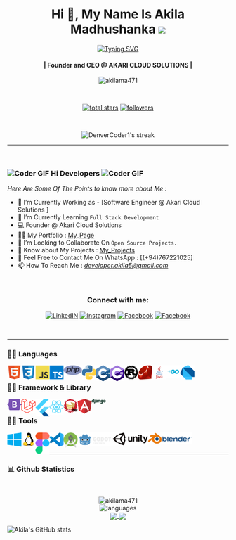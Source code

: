 <!-- First Main Heading -->
<h1 align="center"> Hi 👋, My Name Is Akila Madhushanka <img src="https://fonts.gstatic.com/s/e/notoemoji/latest/1f60e/512.gif" width="28"/> </h1>

<!-- Typing SVG -->
<p align="center">
  <a href="https://git.io/typing-svg"><img src="https://readme-typing-svg.herokuapp.com?font=Fira+Code&pause=100&center=true&width=435&lines=Software+engineer;Network+engineer;Computer+programmer;Web+administrator;Game+Developer" alt="Typing SVG" /></a>
</p>

<!-- Brief Text About Myself -->
<h4 align="center">| Founder and CEO @ AKARI CLOUD SOLUTIONS |</h4>
<p align="center"> <img src="https://komarev.com/ghpvc/?username=akilama471&label=Profile%20views&color=0e75b6&style=flat" alt="akilama471" /> </p>

</br>

<p align="center">
 <a href="https://github.com/akilama471?tab=repositories&sort=stargazers"><img alt="total stars" title="Total stars on GitHub" src="https://custom-icon-badges.demolab.com/github/stars/akilama471?color=55960c&style=for-the-badge&labelColor=488207&logo=star"/></a>
 <a href="https://github.com/akilama471?tab=followers"><img alt="followers" title="Follow me on Github" src="https://custom-icon-badges.demolab.com/github/followers/akilama471?color=236ad3&labelColor=1155ba&style=for-the-badge&logo=person-add&label=Follow&logoColor=white"/></a>
</p>

</br>

<!-- Github Streaks Stats -->

<p align="center">
  <img title="Streak Stats 🔥" alt="DenverCoder1's streak" src="https://github-readme-streak-stats.herokuapp.com?user=akilama471&theme=dracula"/>
</p>

***

<br />


<!-- Main Content Of The Page -->
### <img src="https://media.giphy.com/media/Veq8KumKpSCcfZ71P1/giphy.gif" alt="Coder GIF" width="23" height="23"> Hi Developers <img src="https://media.giphy.com/media/Veq8KumKpSCcfZ71P1/giphy.gif" alt="Coder GIF" width="23" height="23">

*Here Are Some Of The Points to know more about Me :*

- 🔭 I’m Currently Working as - [Software Engineer @ Akari Cloud Solutions ]<br>
- 🌱 I’m Currently Learning `Full Stack Development` <br>
- 💻 Founder @ Akari Cloud Solutions
- 👨‍💻 My Portfolio : [My_Page](https://akilama471.github.io/)
- 👯 I’m Looking to Collaborate On `Open Source Projects.` <br>
- 📄 Know about My Projects : [My_Projects](https://github.com/akilama471?tab=repositories)
- 📧 Feel Free to Contact Me On WhatsApp : [(+94)767221025] <br>
- 📫 How To Reach Me : *<developer.akila5@gmail.com>* <br>
</br>

<h3 align="center">Connect with me:</h3>

<p align="center">
  <a href="https://www.linkedin.com/in/akilamadusanka1/" title="LinkedIN"><img alt="LinkedIN" height="48px" src="https://img.icons8.com/color/48/linkedin.png" /></a>
  <a href="https://www.instagram.com/a.madu.20/" target="blank" title="Instagram"><img alt="Instagram" height="48px" src="https://img.icons8.com/color/48/instagram-new--v1.png" /></a>
  <a href="https://www.facebook.com/akila.ma471/" title="Facebook"><img alt="Facebook" height="48px" src="https://img.icons8.com/color/48/facebook-new.png" /></a>
  <a href="https://discordapp.com/users/775019743651823646" title="Facebook"><img alt="Facebook" height="48px" src="https://img.icons8.com/color/48/discord-logo.png" /></a>
</p>

</br>

***
<!-- Languages-->
### 👨‍💻 Languages

<p align="center">
  <img align="left" alt="html5" width="32px" src="https://raw.githubusercontent.com/akilama471/akilama471/main/res/html5.svg"/>
  <img align="left" alt="css3" width="32px" src="https://raw.githubusercontent.com/akilama471/akilama471/main/res/css3.svg"/>
  <img align="left" alt="javascript" width="32px" src="https://raw.githubusercontent.com/akilama471/akilama471/main/res/javascript.svg"/>
  <img align="left" alt="ts" width="32px" src="https://raw.githubusercontent.com/akilama471/akilama471/main/res/typescript.svg"/>
  <img align="left" alt="php" width="42px" src="https://raw.githubusercontent.com/akilama471/akilama471/main/res/php.svg"/>
  <img align="left" alt="python" width="32px" src="https://raw.githubusercontent.com/akilama471/akilama471/main/res/python.svg"/>
  <img align="left" alt="cpp" width="32px" src="https://raw.githubusercontent.com/akilama471/akilama471/main/res/cpp.svg"/>
  <img align="left" alt="csharp" width="32px" src="https://raw.githubusercontent.com/akilama471/akilama471/main/res/csharp.svg"/>
  <img align="left" alt="rust" width="32px" src="https://raw.githubusercontent.com/akilama471/akilama471/main/res/rust.svg"/>
  <img align="left" alt="ruby" width="32px" src="https://raw.githubusercontent.com/akilama471/akilama471/main/res/ruby.svg"/>
  <img align="left" alt="java" width="32px" src="https://raw.githubusercontent.com/akilama471/akilama471/main/res/java.svg"/>
  <img align="left" alt="go" width="32px" src="https://raw.githubusercontent.com/akilama471/akilama471/main/res/golang.svg"/>
  <img align="left" alt="dart" width="32px" src="https://raw.githubusercontent.com/akilama471/akilama471/main/res/dart.svg"/>
</p>

</br>

<!-- Framework & Librar -->
### 👨‍💻 Framework & Library

<p align="center">
  <img align="left" alt="bootstrap" width="32px" src="https://raw.githubusercontent.com/akilama471/akilama471/main/res/bootstrap.svg"/>
  <img align="left" alt="laravel" width="32px" src="https://raw.githubusercontent.com/akilama471/akilama471/main/res/laravel.svg"/>
  <img align="left" alt="flutter" width="32px" src="https://raw.githubusercontent.com/akilama471/akilama471/main/res/flutter.svg"/>
  <img align="left" alt="react" width="32px" src="https://raw.githubusercontent.com/akilama471/akilama471/main/res/react.svg"/>
  <img align="left" alt="cakephp" width="32px" src="https://raw.githubusercontent.com/akilama471/akilama471/main/res/cakephp.svg"/>
  <img align="left" alt="angular" width="32px" src="https://raw.githubusercontent.com/akilama471/akilama471/main/res/angular.svg"/>
  <img align="left" alt="django" width="32px" src="https://raw.githubusercontent.com/akilama471/akilama471/main/res/django.svg"/>
</p>

</br>

<!-- Tools -->
### 👨‍💻 Tools

<p align="center">
  <img align="left" alt="windows" width="32px" src="https://raw.githubusercontent.com/akilama471/akilama471/main/res/windows.svg"/>
  <img align="left" alt="linux" width="32px" src="https://raw.githubusercontent.com/akilama471/akilama471/main/res/linux.svg"/>
  <img align="left" alt="figma" width="32px" src="https://raw.githubusercontent.com/akilama471/akilama471/main/res/figma.svg"/>
  <img align="left" alt="code" width="32px" src="https://raw.githubusercontent.com/akilama471/akilama471/main/res/vscode.svg"/>
  <img align="left" alt="android" width="32px" src="https://raw.githubusercontent.com/akilama471/akilama471/main/res/android.svg"/>
  <img align="left" alt="godot" width="80px" src="https://raw.githubusercontent.com/akilama471/akilama471/main/res/godot.svg"/>
  <img align="left" alt="unity" width="80px" src="https://raw.githubusercontent.com/akilama471/akilama471/main/res/unity.svg"/>
  <img align="left" alt="blender" width="100px" src="https://raw.githubusercontent.com/akilama471/akilama471/main/res/blender.svg"/>
</p>

</br>
</br>

***
<!-- Updated Github Stats -->
### 📊 Github Statistics

<br/> 
<p align="center">
<img src="https://github-profile-trophy.vercel.app/?username=akilama471" alt="akilama471"/>
<br/>

<img src="https://github-readme-stats.vercel.app/api/top-langs/?username=akilama471&layout=compact&theme=dracula" alt="languages"/>
<br/>

<a href="https://github.com/anuraghazra/github-readme-stats">
  <img height=200 align="center" src="https://github-readme-stats.vercel.app/api?username=anuraghazra" />
</a>
<a href="https://github.com/anuraghazra/convoychat">
  <img height=200 align="center" src="https://github-readme-stats.vercel.app/api/top-langs?username=anuraghazra&layout=compact&langs_count=8&card_width=320" />
</a>

![Akila's GitHub stats](https://github-readme-stats.vercel.app/api?username=akilama471&show_icons=true&theme=dracula)
<br />
</p>
